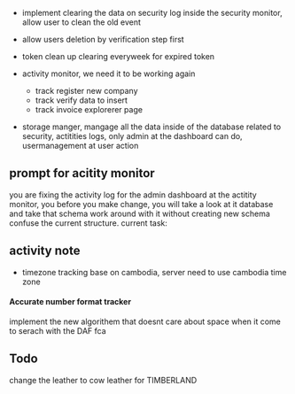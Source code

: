 - implement clearing the data on security log inside the security monitor, allow user to clean the old event
- allow users deletion by verification  step first
- token clean up clearing everyweek for expired token



- activity monitor, we need it to be working again
    + track register new company
    + track verify data to insert
    + track invoice explorerer page
- storage manger, mangage all the data inside of the database related to security, actitities logs, only admin at the dashboard can do, usermanagement at user action


## prompt for acitity monitor
you are fixing the activity log for the admin dashboard at the actitity monitor, you before you make change, you will take a look at it database and take that schema work around with it without creating new schema confuse the current structure. current task: 
## activity note
- timezone tracking base on cambodia, server need to use cambodia time zone 

#### Accurate number format tracker


implement the new algorithem that doesnt care about space when it come to serach with the DAF fca





## Todo
change the leather to cow leather for TIMBERLAND
